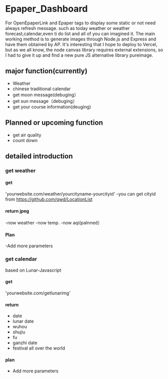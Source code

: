 # Epaper_Dashboard

For OpenEpaperLink and Epaper tags to display some static or not need always refresh message. such as today weather or weather forecast,calendar,even ti do list and all of you can imagined it.
The main working method is to generate images through Node.js and Express and have them obtained by AP.
It's interesting that I hope to deploy to Vercel, but as we all know, the node canvas library requires external extensions, so I had to give it up and find a new pure JS alternative library pureimage.

## major function(currently)

- Weather
- chinese traditional calendar
- get moon message(debuging）
- get sun message（debuging）
- get your course information(deuging)

## Planned or upcoming function

- get air quality
- count down

## detailed introduction

### get weather

#### get

'yourwebsite.com/weather/yourcityname-yourcityid'
-you can get cityid from  https://github.com/qwd/LocationList

#### return jpeg
-now weather
-now temp.
-now aqi(palnned）

#### Plan
-Add more parameters

### get calendar
based on Lunar-Javascript

#### get
'yourwebsite.com/getlunarimg'

#### return
- date
- lunar date
- wuhou
- shujiu
- fu
- ganzhi date
- festival all over the world

#### plan
- Add more parameters
